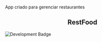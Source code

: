 App criado para gerenciar restaurantes

<h2 align="center">RestFood</h2>

![Development Badge](http://img.shields.io/static/v1?label=STATUS&message=EM%20DESENVOLVIMENTO&color=GREEN&style=for-the-badge)


